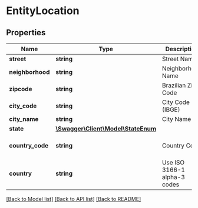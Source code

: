 # EntityLocation

## Properties
Name | Type | Description | Notes
------------ | ------------- | ------------- | -------------
**street** | **string** | Street Name | [optional] 
**neighborhood** | **string** | Neighborhood Name | [optional] 
**zipcode** | **string** | Brazilian Zip Code | 
**city_code** | **string** | City Code (IBGE) | [optional] 
**city_name** | **string** | City Name | [optional] 
**state** | [**\Swagger\Client\Model\StateEnum**](StateEnum.md) |  | [optional] 
**country_code** | **string** | Country Code | [optional] [default to '0']
**country** | **string** | Use ISO 3166-1 alpha-3 codes | [optional] [default to 'BRA']

[[Back to Model list]](../README.md#documentation-for-models) [[Back to API list]](../README.md#documentation-for-api-endpoints) [[Back to README]](../README.md)


